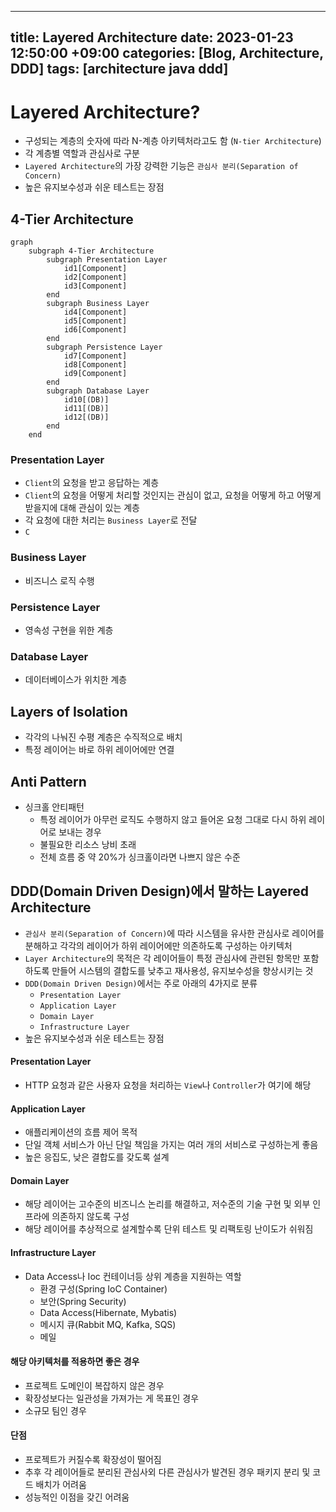 
---
title: Layered Architecture
date: 2023-01-23 12:50:00 +09:00
categories: [Blog, Architecture, DDD]
tags: [architecture java ddd]
---


# Layered Architecture?

- 구성되는 계층의 숫자에 따라 N-계층 아키텍처라고도 함 (`N-tier Architecture`)
- 각 계층별 역할과 관심사로 구분
- `Layered Architecture`의 가장 강력한 기능은 `관심사 분리(Separation of Concern)`
- 높은 유지보수성과 쉬운 테스트는 장점


## 4-Tier Architecture
 
```mermaid
graph
	subgraph 4-Tier Architecture
		subgraph Presentation Layer
			id1[Component]
			id2[Component]
			id3[Component]
		end
		subgraph Business Layer
			id4[Component]
			id5[Component]
			id6[Component]
		end
		subgraph Persistence Layer
			id7[Component]
			id8[Component]
			id9[Component]
		end
		subgraph Database Layer
			id10[(DB)]
			id11[(DB)]
			id12[(DB)]
		end
	end
```

### Presentation Layer
- `Client`의 요청을 받고 응답하는 계층
- `Client`의 요청을 어떻게 처리할 것인지는 관심이 없고, 요청을 어떻게 하고 어떻게 받을지에 대해 관심이 있는 계층
- 각 요청에 대한 처리는 `Business Layer`로 전달
- `C`

### Business Layer
- 비즈니스 로직 수행

### Persistence Layer
- 영속성 구현을 위한 계층

### Database Layer
- 데이터베이스가 위치한 계층


## Layers of Isolation
- 각각의 나눠진 수평 계층은 수직적으로 배치
- 특정 레이어는 바로 하위 레이어에만 연결


## Anti Pattern
- 싱크홀 안티패턴
	- 특정 레이어가 아무런 로직도 수행하지 않고 들어온 요청 그대로 다시 하위 레이어로 보내는 경우
	- 불필요한 리소스 낭비 초래
	- 전체 흐름 중 약 20%가 싱크홀이라면 나쁘지 않은 수준



## DDD(Domain Driven Design)에서 말하는 Layered Architecture
- `관심사 분리(Separation of Concern)`에 따라 시스템을 유사한 관심사로 레이어를 분해하고 각각의 레이어가 하위 레이어에만 의존하도록 구성하는 아키텍처
- `Layer Architecture`의 목적은 각 레이어들이 특정 관심사에 관련된 항목만 포함하도록 만들어 시스템의 결합도를 낮추고 재사용성, 유지보수성을 향상시키는 것
- `DDD(Domain Driven Design)`에서는 주로 아래의 4가지로 분류
	- `Presentation Layer`
	- `Application Layer`
	- `Domain Layer`
	- `Infrastructure Layer`
- 높은 유지보수성과 쉬운 테스트는 장점

#### Presentation Layer
- HTTP 요청과 같은 사용자 요청을 처리하는 `View`나 `Controller`가 여기에 해당

#### Application Layer
- 애플리케이션의 흐름 제어 목적
- 단일 객체 서비스가 아닌 단일 책임을 가지는 여러 개의 서비스로 구성하는게 좋음
- 높은 응집도, 낮은 결합도를 갖도록 설계

#### Domain Layer
- 해당 레이어는 고수준의 비즈니스 논리를 해결하고, 저수준의 기술 구현 및 외부 인프라에 의존하지 않도록 구성
- 해당 레이어를 추상적으로 설계할수록 단위 테스트 및 리팩토링 난이도가 쉬워짐

#### Infrastructure Layer
- Data Access나 Ioc 컨테이너등 상위 계층을 지원하는 역할
	- 환경 구성(Spring IoC Container)
	- 보안(Spring Security)
	- Data Access(Hibernate, Mybatis)
	- 메시지 큐(Rabbit MQ, Kafka, SQS)
	- 메일


#### 해당 아키텍처를 적용하면 좋은 경우
- 프로젝트 도메인이 복잡하지 않은 경우
- 확장성보다는 일관성을 가져가는 게 목표인 경우
- 소규모 팀인 경우

#### 단점
- 프로젝트가 커질수록 확장성이 떨어짐
- 추후 각 레이어들로 분리된 관심사외 다른 관심사가 발견된 경우 패키지 분리 및 코드 배치가 어려움
- 성능적인 이점을 갖긴 어려움